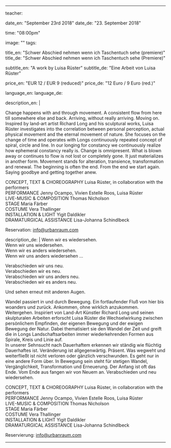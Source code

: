 ---
teacher: 

date_en: "September 23rd 2018"
date_de: "23. September 2018"

time: "08:00pm"

image: ""
tags:

title_en:  "Schwer Abschied nehmen wenn ich Taschentuch sehe (premiere)"
title_de:  "Schwer Abschied nehmen wenn ich Taschentuch sehe (Premiere)"

subtitle_en: "A work by Luisa Rüster"
subtitle_de: "Eine Arbeit von Luisa Rüster"

price_en: "EUR 12 / EUR 9 (reduced)"
price_de: "12 Euro / 9 Euro (red.)"

language_en:
language_de:

description_en: |
  
  Change happens with and through movement. A consistent flow from here till somewhere else and back. Arriving, without really arriving. Moving on. Inspired by land-art artist Richard Long and his sculptural works, Luisa Rüster investigates into the correlation between personal perception, actual physical movement and the eternal movement of nature. She focuses on the change of time and operates with Longs continuously repeated concept of spiral, circle and line.
  In our longing for constancy we continuously realize how ephemeral constancy really is. Change is omnipresent. What is blown away or continues to flow is not lost or completely gone. It just materializes in another form. Movement stands for alteration, transience, transformation and renewal. The beginning is often the end. From the end we start again. Saying goodbye and getting together anew.

  CONCEPT, TEXT & CHOREOGRAPHY Luisa Rüster, in collaboration with the performers  
  PERFORMANCE Jenny Ocampo, Vivien Estelle Roos, Luisa Rüster  
  LIVE-MUSIC & COMPOSITION Thomas Nicholson  
  STAGE Maria Färber  
  COSTUME Vera Thallinger  
  INSTALLATION & LIGHT Yigit Daldikler  
  DRAMATURGICAL ASSISTANCE Lisa-Johanna Schindlbeck  
  
  Reservation: info@urbanraum.com
  
  
description_de: |
  Wenn wir es wiedersehen.  
  Wenn wir uns wiedersehen.  
  Wenn wir es anders wiedersehen.  
  Wenn wir uns anders wiedersehen …  

  Verabschieden wir uns neu.  
  Verabschieden wir es neu.  
  Verabschieden wir uns anders neu.  
  Verabschieden wir es anders neu.  

  Und sehen erneut mit anderen Augen.  

  Wandel passiert in und durch Bewegung. Ein fortlaufender Fluß von hier bis woanders und zurück. Ankommen, ohne wirklich anzukommen. Weitergehen. Inspiriert von Land-Art Künstler Richard Long und seinen skulpturalen Arbeiten erforscht Luisa Rüster die Wechselwirkung zwischen persönlichem Empfinden, der eigenen Bewegung und der ewigen Bewegung der Natur. Dabei thematisiert sie den Wandel der Zeit und greift die in Longs Landschaftsarbeiten immer wiederkehrenden Formen aus Spirale, Kreis und Linie auf.  
  In unserer Sehnsucht nach Dauerhaftem erkennen wir ständig wie flüchtig Dauerhaftes ist. Veränderung ist allgegenwärtig. Präsent. Was wegweht und weiterfließt ist nicht verloren oder gänzlich verschwunden. Es geht nur in eine andere Form über. In Bewegung sein steht für stetigen Wandel, Vergänglichkeit, Transformation und Erneuerung. Der Anfang ist oft das Ende. Vom Ende aus fangen wir von Neuem an. Verabschieden und neu wiedersehen.

  CONCEPT, TEXT & CHOREOGRAPHY Luisa Rüster, in collaboration with the performers  
  PERFORMANCE Jenny Ocampo, Vivien Estelle Roos, Luisa Rüster  
  LIVE-MUSIC & COMPOSITION Thomas Nicholson  
  STAGE Maria Färber  
  COSTUME Vera Thallinger  
  INSTALLATION & LIGHT Yigit Daldikler  
  DRAMATURGICAL ASSISTANCE Lisa-Johanna Schindlbeck  
  
  Reservierung: info@urbanraum.com
  
  ---
